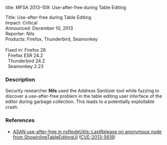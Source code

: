 title: MFSA 2013-109: Use-after-free during Table Editing

<p>
<span class="label">Title:</span>      Use-after-free during Table Editing<br/>
<span class="label">Impact:</span>     Critical<br/>
<span class="label">Announced:</span>  December 10, 2013<br/>
<span class="label">Reporter:</span>   Nils<br/>
<span class="label">Products:</span>   Firefox, Thunderbird, Seamonkey<br/>
<br/>
<span class="label">Fixed in:</span>   Firefox 26<br/>
<span class="label">&#160;</span>      Firefox ESR 24.2<br/>
<span class="label">&#160;</span>      Thunderbird 24.2<br/>
<span class="label">&#160;</span>      Seamonkey 2.23<br/>
</p>


<h3>Description</h3>

<p>Security researcher <strong>Nils</strong> used the Address Sanitizer tool
while fuzzing to discover a use-after-free problem in the table editing user
interface of the editor during garbage collection. This leads to a potentially
exploitable crash.
</p>


<h3>References</h3>

<ul>
  <li><a href="https://bugzilla.mozilla.org/show_bug.cgi?id=926361">
       ASAN use-after-free in nsNodeUtils::LastRelease on anonymous node from
ShowInlineTableEditingUI</a> (<a href="http://cve.mitre.org/cgi-bin/cvename.cgi?name=CVE-2013-5618" class="ex-ref">CVE-2013-5618</a>)</li>
</ul>



